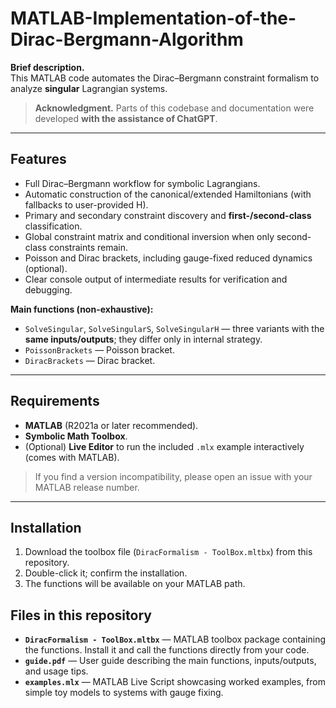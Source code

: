# MATLAB-Implementation-of-the-Dirac-Bergmann-Algorithm

**Brief description.**  
This MATLAB code automates the Dirac–Bergmann constraint formalism to analyze **singular** Lagrangian systems.

> **Acknowledgment.** Parts of this codebase and documentation were developed **with the assistance of ChatGPT**.

---

## Features

- Full Dirac–Bergmann workflow for symbolic Lagrangians.  
- Automatic construction of the canonical/extended Hamiltonians (with fallbacks to user-provided H).  
- Primary and secondary constraint discovery and **first-/second-class** classification.  
- Global constraint matrix and conditional inversion when only second-class constraints remain.  
- Poisson and Dirac brackets, including gauge-fixed reduced dynamics (optional).  
- Clear console output of intermediate results for verification and debugging.

**Main functions (non-exhaustive):**
- `SolveSingular`, `SolveSingularS`, `SolveSingularH` — three variants with the **same inputs/outputs**; they differ only in internal strategy.  
- `PoissonBrackets` — Poisson bracket.  
- `DiracBrackets` — Dirac bracket.  

---

## Requirements

- **MATLAB** (R2021a or later recommended).  
- **Symbolic Math Toolbox**.   
- (Optional) **Live Editor** to run the included `.mlx` example interactively (comes with MATLAB).

> If you find a version incompatibility, please open an issue with your MATLAB release number.

---

## Installation

1. Download the toolbox file (`DiracFormalism - ToolBox.mltbx`) from this repository.  
2. Double-click it; confirm the installation.  
3. The functions will be available on your MATLAB path.

## Files in this repository

- **`DiracFormalism - ToolBox.mltbx`** — MATLAB toolbox package containing the functions. Install it and call the functions directly from your code.  
- **`guide.pdf`** — User guide describing the main functions, inputs/outputs, and usage tips.  
- **`examples.mlx`** — MATLAB Live Script showcasing worked examples, from simple toy models to systems with gauge fixing.

